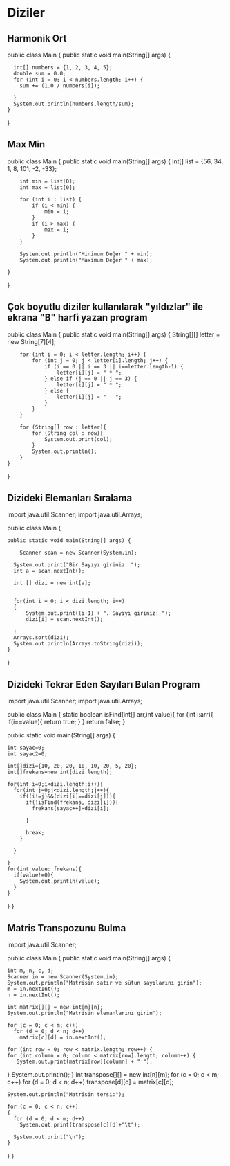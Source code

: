 # Diziler
## Harmonik Ort
public class Main {
    public static void main(String[] args) {
      
      int[] numbers = {1, 2, 3, 4, 5};
      double sum = 0.0;
      for (int i = 0; i < numbers.length; i++) {
        sum += (1.0 / numbers[i]);
        
      }
      System.out.println(numbers.length/sum);
    }
}
## Max Min
public class Main {
    public static void main(String[] args) {
        int[] list = {56, 34, 1, 8, 101, -2, -33};
      
        int min = list[0];
        int max = list[0];

        for (int i : list) {
            if (i < min) {
                min = i;
            }
            if (i > max) {
                max = i;
            }
        }

        System.out.println("Minimum Değer " + min);
        System.out.println("Maximum Değer " + max);

    }
}
## Çok boyutlu diziler kullanılarak "yıldızlar" ile ekrana "B" harfi yazan program
public class Main {
    public static void main(String[] args) {
        String[][] letter = new String[7][4];

        for (int i = 0; i < letter.length; i++) {
            for (int j = 0; j < letter[i].length; j++) {
                if (i == 0 || i == 3 || i==letter.length-1) {
                    letter[i][j] = " * ";
                } else if (j == 0 || j == 3) {
                    letter[i][j] = " * ";
                } else {
                    letter[i][j] = "   ";
                }
            }
        }

        for (String[] row : letter){
            for (String col : row){
                System.out.print(col);
            }
            System.out.println();
        }
    }
}
## Dizideki Elemanları Sıralama
import java.util.Scanner;
import java.util.Arrays;
 
public class Main {
    
    public static void main(String[] args) {
        
        Scanner scan = new Scanner(System.in);

      System.out.print("Bir Sayıyı giriniz: ");
      int a = scan.nextInt();
        
      int [] dizi = new int[a];
        
        
      for(int i = 0; i < dizi.length; i++)
      {
          System.out.print((i+1) + ". Sayıyı giriniz: ");
          dizi[i] = scan.nextInt();
            
      }
      Arrays.sort(dizi);  
      System.out.println(Arrays.toString(dizi));
    }
}
## Dizideki Tekrar Eden Sayıları Bulan Program
import java.util.Scanner;
import java.util.Arrays;
 
public class Main {
  static boolean isFind(int[] arr,int value){
    for (int i:arr){
      if(i==value){
        return true;
      }
    }
    return false;
  }
    
  public static void main(String[] args) {
        
    int sayac=0;
    int sayac2=0;
    
    int[]dizi={10, 20, 20, 10, 10, 20, 5, 20};
    int[]frekans=new int[dizi.length];
                
    for(int i=0;i<dizi.length;i++){
      for(int j=0;j<dizi.length;j++){
        if((i!=j)&&(dizi[i]==dizi[j])){
          if(!isFind(frekans, dizi[i])){
            frekans[sayac++]=dizi[i];
            
          }
          
          break;
        }
        
      }
               
    }
    for(int value: frekans){
      if(value!=0){
        System.out.println(value);
      }
    }    
  }
}
## Matris Transpozunu Bulma
import java.util.Scanner;
 
public class Main {
  public static void main(String[] args) {

    int m, n, c, d;
    Scanner in = new Scanner(System.in);
    System.out.println("Matrisin satır ve sütun sayılarını girin");
    m = in.nextInt();
    n = in.nextInt();

    int matrix[][] = new int[m][n];
    System.out.println("Matrisin elemanlarını girin");
    
    for (c = 0; c < m; c++)
      for (d = 0; d < n; d++)
        matrix[c][d] = in.nextInt();

    for (int row = 0; row < matrix.length; row++) {
    for (int column = 0; column < matrix[row].length; column++) {
       System.out.print(matrix[row][column] + " "); 
}
    System.out.println(); 
}
    int transpose[][] = new int[n][m];
    for (c = 0; c < m; c++)
      for (d = 0; d < n; d++)
        transpose[d][c] = matrix[c][d];

    System.out.println("Matrisin tersi:");

    for (c = 0; c < n; c++)
    {
      for (d = 0; d < m; d++)
        System.out.print(transpose[c][d]+"\t");

      System.out.print("\n");
    }

  }
}
